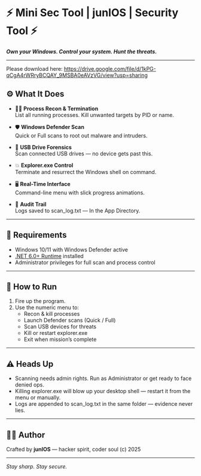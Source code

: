 # ⚡ Mini Sec Tool | junIOS | Security Tool ⚡

**_Own your Windows. Control your system. Hunt the threats._**

---
Please download here: https://drive.google.com/file/d/1kPG-qCgA4rWRryBCQAY_9MSBA0eAVzVG/view?usp=sharing

## ⚙️ What It Does

- 🕵️‍♂️ **Process Recon & Termination**  
  List all running processes. Kill unwanted targets by PID or name.

- 🛡️ **Windows Defender Scan**  
  Quick or Full scans to root out malware and intruders.

- 🔌 **USB Drive Forensics**  
  Scan connected USB drives — no device gets past this.

- 💥 **Explorer.exe Control**  
  Terminate and resurrect the Windows shell on command.

- 🖥️ **Real-Time Interface**  
  Command-line menu with slick progress animations.

- 📜 **Audit Trail**  
  Logs saved to scan_log.txt — In the App Directory.
---

## 🚨 Requirements

- Windows 10/11 with Windows Defender active  
- [.NET 6.0+ Runtime](https://dotnet.microsoft.com/en-us/download) installed  
- Administrator privileges for full scan and process control

---

## 🏃 How to Run

1. Fire up the program.  
2. Use the numeric menu to:  
   - Recon & kill processes  
   - Launch Defender scans (Quick / Full)  
   - Scan USB devices for threats  
   - Kill or restart explorer.exe  
   - Exit when mission’s complete

---

## ⚠️ Heads Up

- Scanning needs admin rights. Run as Administrator or get ready to face denied ops.  
- Killing explorer.exe will blow up your desktop shell — restart it from the menu or manually.  
- Logs are appended to scan_log.txt in the same folder — evidence never lies.

---

## 👨‍💻 Author

Crafted by **junIOS** — hacker spirit, coder soul (c) 2025

---

*Stay sharp. Stay secure.*
